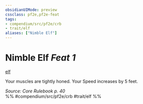 ```yaml
---
obsidianUIMode: preview
cssclass: pf2e,pf2e-feat
tags:
- compendium/src/pf2e/crb
- trait/elf
aliases: ["Nimble Elf"]
---
```

# Nimble Elf  *Feat 1*  
[elf](../../Rules/traits/elf.md)  


Your muscles are tightly honed. Your Speed increases by 5 feet.

*Source: Core Rulebook p. 40*  
%% #compendium/src/pf2e/crb #trait/elf %%
